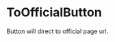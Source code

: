 <!--
   - $File: ToOfficialButton.html $
   - $Date: 2018-10-01 19:51:31 $
   - $Revision: $
   - $Creator: Jen-Chieh Shen $
   - $Notice: See LICENSE.txt for modification and distribution information
   -                   Copyright © 2018 by Shen, Jen-Chieh $
-->


<div id="content-header">
  <h1>ToOfficialButton</h1>
</div>

<p>
  Button will direct to official page url.
</p>
